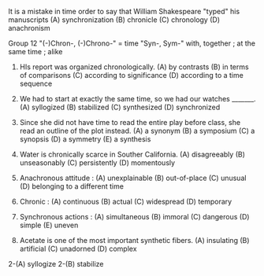It is a mistake in time order to say that William Shakespeare "typed" his manuscripts
(A) synchronization   (B) chronicle   (C) chronology    (D) anachronism

Group 12 
"(-)Chron-, (-)Chrono-" = time
"Syn-, Sym-" with, together ; at the same time ; alike

1. HIs report was organized chronologically.
(A) by contrasts    (B) in terms of comparisons   (C) according to significance   (D) according to a time sequence

2. We had to start at exactly the same time, so we had our watches _______.
(A) syllogized    (B) stabilized    (C) synthesized   (D) synchronized

3. Since she did not have time to read the entire play before class, she read an outline of the plot instead.
(A) a synonym   (B) a symposium   (C) a synopsis    (D) a symmetry    (E) a synthesis

4. Water is chronically scarce in Souther California.
(A) disagreeably    (B) unseasonably    (C) persistently    (D) momentously

5. Anachronous attitude :
(A) unexplainable   (B) out-of-place    (C) unusual   (D) belonging to a different time

6. Chronic :
(A) continuous    (B) actual    (C) widespread    (D) temporary

7. Synchronous actions :
(A) simultaneous   (B) immoral    (C) dangerous   (D) simple    (E) uneven

8. Acetate is one of the most important synthetic fibers.
(A) insulating    (B) artificial    (C) unadorned   (D) complex

2-(A) syllogize
2-(B) stabilize
